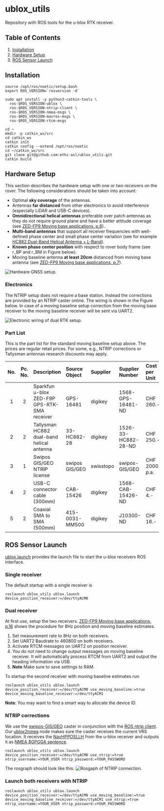 # ublox_utils
Repository with ROS tools for the u-blox RTK receiver.

## Table of Contents
1. [Installation](#installation)
2. [Hardware Setup](#hardware-setup)
3. [ROS Sensor Launch](#ros-sensor-launch)

## Installation
```
source /opt/ros/noetic/setup.bash
export ROS_VERSION=`rosversion -d`

sudo apt install -y python3-catkin-tools \
  ros-$ROS_VERSION-ublox \
  ros-$ROS_VERSION-ntrip-client \
  ros-$ROS_VERSION-nmea-msgs \
  ros-$ROS_VERSION-mavros-msgs \
  ros-$ROS_VERSION-rtcm-msgs
  
cd ~
mkdir -p catkin_ws/src
cd catkin_ws
catkin init
catkin config --extend /opt/ros/noetic
cd ~/catkin_ws/src
git clone git@github.com:ethz-asl/ublox_utils.git
catkin build
```

## Hardware Setup
This section describes the hardware setup with one or two receivers on the rover.
The following considerations should be taken into account:
- Optimal **sky coverage** of the antennas.
- Antennas **far distanced** from other electronics to avoid interference (especially LiDAR and USB-C devices).
- **Omnidirectional helical antennas** preferable over patch antennas as they do not require ground plane and have a better attitude coverage (see [ZED-FP9 Moving base applications, p.8](https://content.u-blox.com/sites/default/files/ZED-F9P-MovingBase_AppNote_%28UBX-19009093%29.pdf)).. 
- **Multi-band antennas** that support all receiver frequencies with well-defined phase center and small phase center variation (see for example [HC882 Dual-Band Helical Antenna + L-Band](https://www.tallysman.com/app/uploads/2018/03/Tallysman%C2%AE-HC882-Datasheet_March-2022.pdf)). 
- **Known phase center position** with respect to rover body frame (see r_BP and r_BM in Figure below).
- Moving baseline antenna **at least 20cm** distanced from moving base antenna (see [ZED-FP9 Moving base applications, p.7](https://content.u-blox.com/sites/default/files/ZED-F9P-MovingBase_AppNote_%28UBX-19009093%29.pdf)).

![Hardware GNSS setup.](https://user-images.githubusercontent.com/11293852/169337168-dd9f23a8-5c68-41e9-bf57-185111bd45fb.png)

### Electronics
The NTRIP setup does not require a base station.
Instead the corrections are provided by an NTRIP caster online.
The wiring is shown in the Figure below.
In case of a moving baseline setup correction from the moving base receiver to the moving baseline receiver will be sent via UART2.

![Electronic wiring of dual RTK setup.](https://user-images.githubusercontent.com/11293852/169337161-7a531299-0cdd-4294-901e-e4295f50c316.png)

### Part List
This is the part list for the standard moving baseline setup above.
The prices are regular retail prices.
For some, e.g., NTRIP corrections or Tallysman antennas research discounts may apply.

| No. | Pc. No. | Description                                  | Source Object   | Supplier  | Supplier Number     | Cost per Unit   | Cost Total      | 
|:---:|:-------:|:---------------------------------------------|:----------------|:----------|:--------------------|:----------------|:----------------|
|  1  |    2    | Sparkfun u-blox ZED-F9P GPS-RTK-SMA receiver | GPS-16481       | digikey   | 1568-GPS-16481-ND   | CHF 260.-       | CHF 520.-       |
|  2  |    2    | Tallysman HC882 dual-band helical antenna    | 33-HC882-28     | digikey   | 1526-33-HC882-28-ND | CHF 250.-       | CHF 500.-       |
|  3  |    1    | Swipos GIS/GEO NTRIP license                 | swipos GIS/GEO  | swisstopo | swipos-GIS/GEO      | CHF 2000.- p.a. | CHF 2000.- p.a. |
|  4  |    2    | USB-C connector cable (300mm)                | CAB-15426       | digikey   | 1568-CAB-15426-ND   | CHF 4.-         | CHF 8.-         |
|  5  |    2    | Coaxial SMA to SMA (500mm)                   | 415-0031-MM500  | digikey   | J10300-ND           | CHF 16.-        | CHF 32.-        |

## ROS Sensor Launch
[ublox.launch](./launch/ublox.launch) provides the launch file to start the u-blox receivers ROS interface.
### Single receiver
The default startup with a single receiver is
```
roslaunch ublox_utils ublox.launch device_position_receiver:=/dev/ttyACM0
```

### Dual receiver
At first use, setup the two receivers.
[ZED-FP9 Moving base applications, p.16](https://content.u-blox.com/sites/default/files/ZED-F9P-MovingBase_AppNote_%28UBX-19009093%29.pdf) shows the procedure for 8Hz position and moving baseline estimates.
1. Set measurement rate to 8Hz on both receivers.
2. Set UART2 Baudrate to 460800 on both receivers.
3. Activate RTCM messages on UART2 on position receiver.
4. You do not need to change output messages on moving baseline receiver. It will automatically process RTCM from UART2 and output the heading information via USB.
5. **Note** Make sure to save settings to RAM.

To startup the second receiver with moving baseline estimates run
```
roslaunch ublox_utils ublox.launch device_position_receiver:=/dev/ttyACM0 use_moving_baseline:=true device_moving_baseline_receiver:=/dev/ttyACM1
```
**Note**: You may want to find a smart way to allocate the device ID.

### NTRIP corrections
We use the [swipos-GIS/GEO](https://www.swisstopo.admin.ch/de/geodata/geoservices/swipos/swipos-dienste/swipos-gisgeo.html) caster in conjunction with the [ROS ntrip client](http://wiki.ros.org/ntrip_client).
Our [ublox2nmea](src/ublox2nmea.cc) node makes sure the caster receives the current VRS location.
It receives the [NavHPPOSLLH](http://docs.ros.org/en/noetic/api/ublox_msgs/html/msg/NavHPPOSLLH.html) from the u-blox receiver and outputs it as [NMEA $GPGGA sentence](http://docs.ros.org/en/api/nmea_msgs/html/msg/Sentence.html).
```
roslaunch ublox_utils ublox.launch device_position_receiver:=/dev/ttyACM0 use_ntrip:=true ntrip_username:=YOUR_USER ntrip_password:=YOUR_PASSWORD
```

The rosgraph should look like this:
![Rosgaph of NTRIP connection.](https://user-images.githubusercontent.com/11293852/169337182-94ccd723-9387-4bce-bb5e-4d15cb903c9f.png)

### Launch both receivers with NTRIP
```
roslaunch ublox_utils ublox.launch device_position_receiver:=/dev/ttyACM0 use_moving_baseline:=true device_moving_baseline_receiver:=/dev/ttyACM1 use_ntrip:=true ntrip_username:=YOUR_USER ntrip_password:=YOUR_PASSWORD
```
